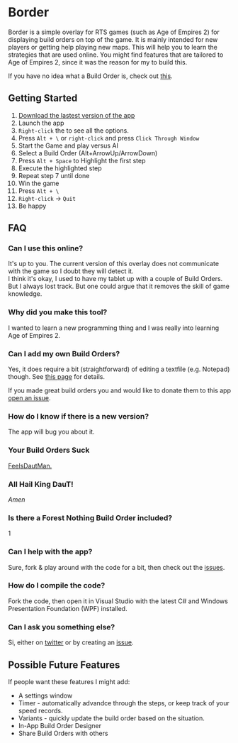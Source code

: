 # Border
Border is a simple overlay for RTS games (such as Age of Empires 2) for displaying build orders on top of the game. It is mainly intended for new players or getting help playing new maps. This will help you to learn the strategies that are used online. You might find features that are tailored to Age of Empires 2, since it was the reason for my to build this.

If you have no idea what a Build Order is, check out [this](https://github.com/abductedPlatypus/border/wiki/build-orders).

## Getting Started
1. [Download the lastest version of the app](https://github.com/abductedPlatypus/border/releases/latest)
2. Launch the app
3. `Right-click` the to see all the options.
4. Press `Alt + \` or `right-click` and press `Click Through Window`
4. Start the Game and play versus AI
5. Select a Build Order (Alt+ArrowUp/ArrowDown)
7. Press `Alt + Space` to Highlight the first step
8. Execute the highlighted step
8. Repeat step 7 until done
8. Win the game
9. Press `Alt + \`
10. `Right-click` -> `Quit`
11. Be happy

## FAQ

### Can I use this online?
It's up to you. The current version of this overlay does not communicate with the game so I doubt they will detect it.  
I think it's okay, I used to have my tablet up with a couple of Build Orders. But I always lost track. But one could argue that it removes the skill of game knowledge. 

### Why did you make this tool?
I wanted to learn a new programming thing and I was really into learning Age of Empires 2.

### Can I add my own Build Orders?
Yes, it does require a bit (straightforward) of editing a textfile (e.g. Notepad) though. See [this page](https://github.com/abductedPlatypus/border/wiki/add-build-orders) for details.  

If you made great build orders you and would like to donate them to this app [open an issue](https://github.com/abductedPlatypus/Border/issues/new).

### How do I know if there is a new version?
The app will bug you about it.

### Your Build Orders Suck
[FeelsDautMan.](https://github.com/abductedPlatypus/border/wiki/add-build-orders)  

### All Hail King DauT!
_Amen_

### Is there a Forest Nothing Build Order included?
1
### Can I help with the app?
Sure, fork & play around with the code for a bit, then check out the [issues](https://github.com/abductedPlatypus/Border/issues). 

### How do I compile the code?
Fork the code, then open it in Visual Studio with the latest C# and Windows Presentation Foundation (WPF) installed.

### Can I ask you something else?
Si, either on [twitter](https://www.twitter.com/abductypus) or by creating an [issue](https://github.com/abductedPlatypus/Border/issues/new).
## Possible Future Features
If people want these features I might add:
- A settings window
- Timer - automatically advandce through the steps, or keep track of your speed records.
- Variants - quickly update the build order based on the situation.
- In-App Build Order Designer
- Share Build Orders with others

